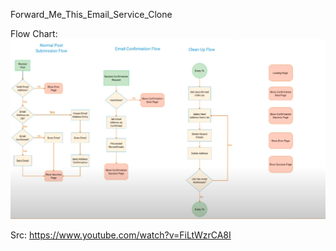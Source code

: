 Forward_Me_This_Email_Service_Clone

Flow Chart:
![img.png](img.png)

Src: https://www.youtube.com/watch?v=FiLtWzrCA8I

